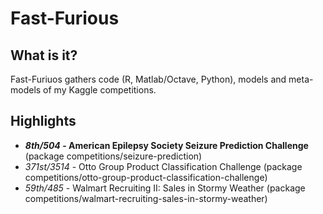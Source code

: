 # Fast-Furious


  **What is it?**
  -----------
  Fast-Furiuos gathers code (R, Matlab/Octave, Python), models and meta-models of my Kaggle competitions.
  
  
  **Highlights**
  -----------
  * **_8th/504_ - American Epilepsy Society Seizure Prediction Challenge** (package competitions/seizure-prediction)
  * _371st/3514_ - Otto Group Product Classification Challenge (package competitions/otto-group-product-classification-challenge)
  * _59th/485_ - Walmart Recruiting II: Sales in Stormy Weather (package competitions/walmart-recruiting-sales-in-stormy-weather)
  
  
